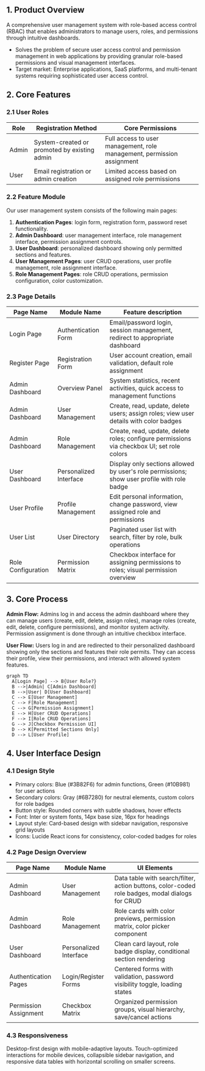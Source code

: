 ## 1. Product Overview
A comprehensive user management system with role-based access control (RBAC) that enables administrators to manage users, roles, and permissions through intuitive dashboards.
- Solves the problem of secure user access control and permission management in web applications by providing granular role-based permissions and visual management interfaces.
- Target market: Enterprise applications, SaaS platforms, and multi-tenant systems requiring sophisticated user access control.

## 2. Core Features

### 2.1 User Roles
| Role | Registration Method | Core Permissions |
|------|---------------------|------------------|
| Admin | System-created or promoted by existing admin | Full access to user management, role management, permission assignment |
| User | Email registration or admin creation | Limited access based on assigned role permissions |

### 2.2 Feature Module
Our user management system consists of the following main pages:
1. **Authentication Pages**: login form, registration form, password reset functionality.
2. **Admin Dashboard**: user management interface, role management interface, permission assignment controls.
3. **User Dashboard**: personalized dashboard showing only permitted sections and features.
4. **User Management Pages**: user CRUD operations, user profile management, role assignment interface.
5. **Role Management Pages**: role CRUD operations, permission configuration, color customization.

### 2.3 Page Details
| Page Name | Module Name | Feature description |
|-----------|-------------|---------------------|
| Login Page | Authentication Form | Email/password login, session management, redirect to appropriate dashboard |
| Register Page | Registration Form | User account creation, email validation, default role assignment |
| Admin Dashboard | Overview Panel | System statistics, recent activities, quick access to management functions |
| Admin Dashboard | User Management | Create, read, update, delete users; assign roles; view user details with color badges |
| Admin Dashboard | Role Management | Create, read, update, delete roles; configure permissions via checkbox UI; set role colors |
| User Dashboard | Personalized Interface | Display only sections allowed by user's role permissions; show user profile with role badge |
| User Profile | Profile Management | Edit personal information, change password, view assigned role and permissions |
| User List | User Directory | Paginated user list with search, filter by role, bulk operations |
| Role Configuration | Permission Matrix | Checkbox interface for assigning permissions to roles; visual permission overview |

## 3. Core Process
**Admin Flow:**
Admins log in and access the admin dashboard where they can manage users (create, edit, delete, assign roles), manage roles (create, edit, delete, configure permissions), and monitor system activity. Permission assignment is done through an intuitive checkbox interface.

**User Flow:**
Users log in and are redirected to their personalized dashboard showing only the sections and features their role permits. They can access their profile, view their permissions, and interact with allowed system features.

```mermaid
graph TD
  A[Login Page] --> B{User Role?}
  B -->|Admin| C[Admin Dashboard]
  B -->|User| D[User Dashboard]
  C --> E[User Management]
  C --> F[Role Management]
  C --> G[Permission Assignment]
  E --> H[User CRUD Operations]
  F --> I[Role CRUD Operations]
  G --> J[Checkbox Permission UI]
  D --> K[Permitted Sections Only]
  D --> L[User Profile]
```

## 4. User Interface Design
### 4.1 Design Style
- Primary colors: Blue (#3B82F6) for admin functions, Green (#10B981) for user actions
- Secondary colors: Gray (#6B7280) for neutral elements, custom colors for role badges
- Button style: Rounded corners with subtle shadows, hover effects
- Font: Inter or system fonts, 14px base size, 16px for headings
- Layout style: Card-based design with sidebar navigation, responsive grid layouts
- Icons: Lucide React icons for consistency, color-coded badges for roles

### 4.2 Page Design Overview
| Page Name | Module Name | UI Elements |
|-----------|-------------|-------------|
| Admin Dashboard | User Management | Data table with search/filter, action buttons, color-coded role badges, modal dialogs for CRUD |
| Admin Dashboard | Role Management | Role cards with color previews, permission matrix, color picker component |
| User Dashboard | Personalized Interface | Clean card layout, role badge display, conditional section rendering |
| Authentication Pages | Login/Register Forms | Centered forms with validation, password visibility toggle, loading states |
| Permission Assignment | Checkbox Matrix | Organized permission groups, visual hierarchy, save/cancel actions |

### 4.3 Responsiveness
Desktop-first design with mobile-adaptive layouts. Touch-optimized interactions for mobile devices, collapsible sidebar navigation, and responsive data tables with horizontal scrolling on smaller screens.
